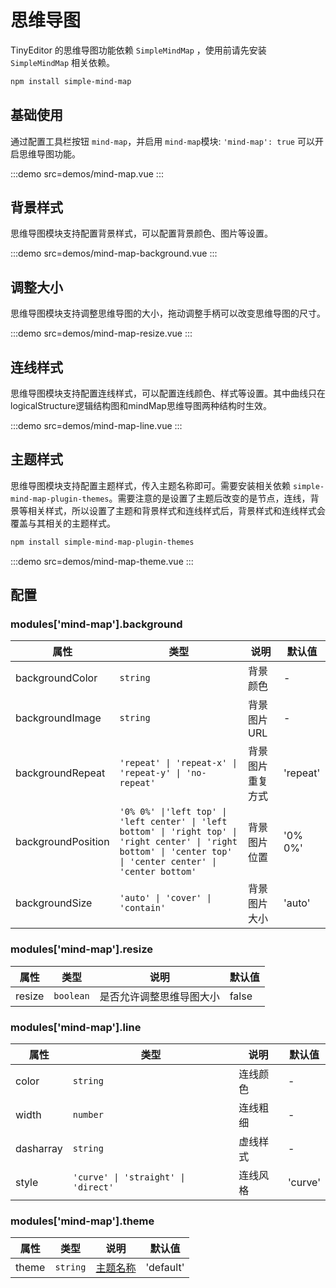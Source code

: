 # 思维导图

TinyEditor 的思维导图功能依赖 `SimpleMindMap` ，使用前请先安装 `SimpleMindMap` 相关依赖。

```bash
npm install simple-mind-map
```

## 基础使用

通过配置工具栏按钮 `mind-map`，并启用 `mind-map`模块: `'mind-map': true` 可以开启思维导图功能。

:::demo src=demos/mind-map.vue
:::

## 背景样式

思维导图模块支持配置背景样式，可以配置背景颜色、图片等设置。

:::demo src=demos/mind-map-background.vue
:::

## 调整大小

思维导图模块支持调整思维导图的大小，拖动调整手柄可以改变思维导图的尺寸。

:::demo src=demos/mind-map-resize.vue
:::

## 连线样式

思维导图模块支持配置连线样式，可以配置连线颜色、样式等设置。其中曲线只在logicalStructure逻辑结构图和mindMap思维导图两种结构时生效。

:::demo src=demos/mind-map-line.vue
:::

## 主题样式

思维导图模块支持配置主题样式，传入主题名称即可。需要安装相关依赖 `simple-mind-map-plugin-themes`。需要注意的是设置了主题后改变的是节点，连线，背景等相关样式，所以设置了主题和背景样式和连线样式后，背景样式和连线样式会覆盖与其相关的主题样式。

```bash
npm install simple-mind-map-plugin-themes
```

:::demo src=demos/mind-map-theme.vue
:::

## 配置

### modules['mind-map'].background

| 属性               | 类型                                                                                                                                                              | 说明             | 默认值   |
| ------------------ | ----------------------------------------------------------------------------------------------------------------------------------------------------------------- | ---------------- | -------- |
| backgroundColor    | `string`                                                                                                                                                          | 背景颜色         | -        |
| backgroundImage    | `string`                                                                                                                                                          | 背景图片 URL     | -        |
| backgroundRepeat   | `'repeat' \| 'repeat-x' \| 'repeat-y' \| 'no-repeat'`                                                                                                             | 背景图片重复方式 | 'repeat' |
| backgroundPosition | `'0% 0%' \|'left top' \| 'left center' \| 'left bottom' \| 'right top' \| 'right center' \| 'right bottom' \| 'center top' \| 'center center' \| 'center bottom'` | 背景图片位置     | '0% 0%'  |
| backgroundSize     | `'auto' \| 'cover' \| 'contain'`                                                                                                                                  | 背景图片大小     | 'auto'   |

### modules['mind-map'].resize

| 属性   | 类型      | 说明                     | 默认值 |
| ------ | --------- | ------------------------ | ------ |
| resize | `boolean` | 是否允许调整思维导图大小 | false  |

### modules['mind-map'].line

| 属性      | 类型                                | 说明     | 默认值  |
| --------- | ----------------------------------- | -------- | ------- |
| color     | `string`                            | 连线颜色 | -       |
| width     | `number`                            | 连线粗细 | -       |
| dasharray | `string`                            | 虚线样式 | -       |
| style     | `'curve' \| 'straight' \| 'direct'` | 连线风格 | 'curve' |

### modules['mind-map'].theme

| 属性  | 类型     | 说明                                                                                          | 默认值    |
| ----- | -------- | --------------------------------------------------------------------------------------------- | --------- |
| theme | `string` | [主题名称](https://wanglin2.github.io/mind-map-docs/api/constructor/constructor-options.html) | 'default' |
